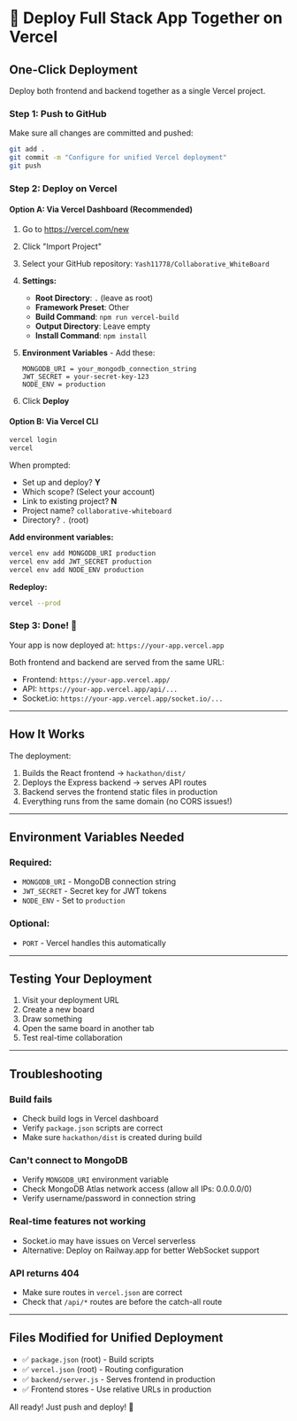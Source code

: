 # 🚀 Deploy Full Stack App Together on Vercel

## One-Click Deployment

Deploy both frontend and backend together as a single Vercel project.

### Step 1: Push to GitHub

Make sure all changes are committed and pushed:
```bash
git add .
git commit -m "Configure for unified Vercel deployment"
git push
```

### Step 2: Deploy on Vercel

#### Option A: Via Vercel Dashboard (Recommended)

1. Go to https://vercel.com/new
2. Click "Import Project"
3. Select your GitHub repository: `Yash11778/Collaborative_WhiteBoard`
4. **Settings:**
   - **Root Directory**: `.` (leave as root)
   - **Framework Preset**: Other
   - **Build Command**: `npm run vercel-build`
   - **Output Directory**: Leave empty
   - **Install Command**: `npm install`

5. **Environment Variables** - Add these:
   ```
   MONGODB_URI = your_mongodb_connection_string
   JWT_SECRET = your-secret-key-123
   NODE_ENV = production
   ```

6. Click **Deploy**

#### Option B: Via Vercel CLI

```bash
vercel login
vercel
```

When prompted:
- Set up and deploy? **Y**
- Which scope? (Select your account)
- Link to existing project? **N**
- Project name? `collaborative-whiteboard`
- Directory? `.` (root)

**Add environment variables:**
```bash
vercel env add MONGODB_URI production
vercel env add JWT_SECRET production
vercel env add NODE_ENV production
```

**Redeploy:**
```bash
vercel --prod
```

### Step 3: Done! 🎉

Your app is now deployed at: `https://your-app.vercel.app`

Both frontend and backend are served from the same URL:
- Frontend: `https://your-app.vercel.app/`
- API: `https://your-app.vercel.app/api/...`
- Socket.io: `https://your-app.vercel.app/socket.io/...`

---

## How It Works

The deployment:
1. Builds the React frontend → `hackathon/dist/`
2. Deploys the Express backend → serves API routes
3. Backend serves the frontend static files in production
4. Everything runs from the same domain (no CORS issues!)

---

## Environment Variables Needed

### Required:
- `MONGODB_URI` - MongoDB connection string
- `JWT_SECRET` - Secret key for JWT tokens
- `NODE_ENV` - Set to `production`

### Optional:
- `PORT` - Vercel handles this automatically

---

## Testing Your Deployment

1. Visit your deployment URL
2. Create a new board
3. Draw something
4. Open the same board in another tab
5. Test real-time collaboration

---

## Troubleshooting

### Build fails
- Check build logs in Vercel dashboard
- Verify `package.json` scripts are correct
- Make sure `hackathon/dist` is created during build

### Can't connect to MongoDB
- Verify `MONGODB_URI` environment variable
- Check MongoDB Atlas network access (allow all IPs: 0.0.0.0/0)
- Verify username/password in connection string

### Real-time features not working
- Socket.io may have issues on Vercel serverless
- Alternative: Deploy on Railway.app for better WebSocket support

### API returns 404
- Make sure routes in `vercel.json` are correct
- Check that `/api/*` routes are before the catch-all route

---

## Files Modified for Unified Deployment

- ✅ `package.json` (root) - Build scripts
- ✅ `vercel.json` (root) - Routing configuration
- ✅ `backend/server.js` - Serves frontend in production
- ✅ Frontend stores - Use relative URLs in production

All ready! Just push and deploy! 🚀
